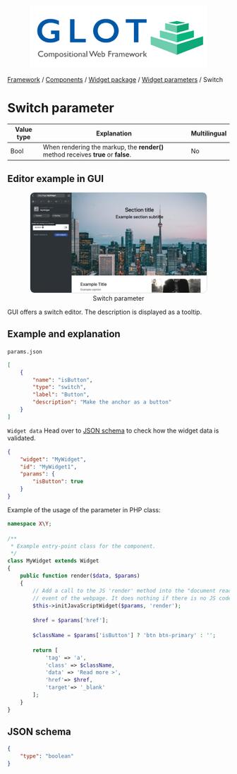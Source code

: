 <p align="center">
  <img src="../../assets/glot_logo_new.svg" width="400px" alt="glot: compositional web framework">
</p>

[Framework](../framework.md) / [Components](../components.md) / [Widget package](widget-packages.md) / [Widget parameters](widget-parameters.md) / Switch

# Switch parameter

| Value type | Explanation                                                                        | Multilingual |
| ---------- | ---------------------------------------------------------------------------------- | ------------ |
| Bool       | When rendering the markup, the **render()** method receives **true** or **false**. | No           |

## Editor example in GUI

<p align="center">
  <img src="../../assets/components/widget-parameters-switch.jpg" width="400px" alt="Switch parameter", style="border-radius:10px; border: 1px solid #ddd;">
<span style="display:block;">Switch parameter</span>
</p>

GUI offers a switch editor. The description is displayed as a tooltip.

## Example and explanation

`params.json`

```json
[
    {
        "name": "isButton",
        "type": "switch",
        "label": "Button",
        "description": "Make the anchor as a button"
    }
]
```

`Widget data` Head over to [JSON schema](#json-schema) to check how the widget data is validated.

```json
{
    "widget": "MyWidget",
    "id": "MyWidget1",
    "params": {
        "isButton": true
    }
}
```

Example of the usage of the parameter in PHP class:

```php
namespace X\Y;

/**
 * Example entry-point class for the component.
 */
class MyWidget extends Widget
{
    public function render($data, $params)
    {
        // Add a call to the JS 'render' method into the "document ready"
        // event of the webpage. It does nothing if there is no JS code.
        $this->initJavaScriptWidget($params, 'render');

        $href = $params['href'];

        $className = $params['isButton'] ? 'btn btn-primary' : '';

        return [
            'tag' => 'a',
            'class' => $className,
            'data' => 'Read more >',
            'href'=> $href,
            'target'=> '_blank'
        ];
    }
}

```

## JSON schema

```json
{
    "type": "boolean"
}
```
